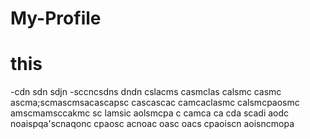 # My-Profile
# this 
-cdn sdn sdjn
-sccncsdns dndn
cslacms casmclas calsmc casmc
ascma;scmascmsacascapsc
cascascac camcaclasmc calsmcpaosmc
amscmamsccakmc  sc lamsic aolsmcpa c
camca ca cda scadi aodc noaispqa'scnaqonc 
cpaosc acnoac oasc oacs cpaoiscn aoisncmopa